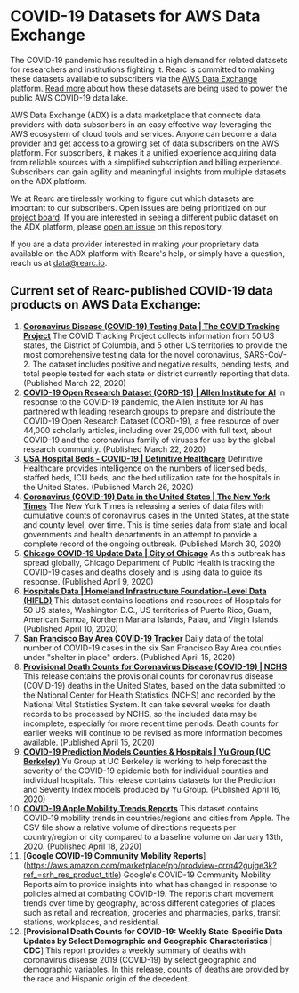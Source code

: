 # COVID-19 Datasets for AWS Data Exchange

The COVID-19 pandemic has resulted in a high demand for related datasets for researchers and institutions fighting it. Rearc is committed to making these datasets available to subscribers via the [AWS Data Exchange](https://aws.amazon.com/data-exchange/) platform. [Read more](https://aws.amazon.com/blogs/big-data/a-public-data-lake-for-analysis-of-covid-19-data/) about how these datasets are being used to power the public AWS COVID-19 data lake.

AWS Data Exchange (ADX) is a data marketplace that connects data providers with data subscribers in an easy effective way leveraging the AWS ecosystem of cloud tools and services. Anyone can become a data provider and get access to a growing set of data subscribers on the AWS platform. For subscribers, it makes it a unified experience acquiring data from reliable sources with a simplified subscription and billing experience. Subscribers can gain agility and meaningful insights from multiple datasets on the ADX platform. 

We at Rearc are tirelessly working to figure out which datasets are important to our subscribers. Open issues are being prioritized on our [project board](https://github.com/rearc-data/covid-datasets-aws-data-exchange/projects/1). If you are interested in seeing a different public dataset on the ADX platform, please [open an issue](https://github.com/rearc-data/covid-datasets-aws-data-exchange/issues/new) on this repository.

If you are a data provider interested in making your proprietary data available on the ADX platform with Rearc's help, or simply have a question, reach us at [data@rearc.io](mailto:data@rearc.io).

## Current set of Rearc-published COVID-19 data products on AWS Data Exchange:

1. [**Coronavirus Disease (COVID-19) Testing Data | The COVID Tracking Project**](https://aws.amazon.com/marketplace/pp/prodview-a2ev4blctqkwc?ref_=srh_res_product_title)
The COVID Tracking Project collects information from 50 US states, the District of Columbia, and 5 other US territories to provide the most comprehensive testing data for the novel coronavirus, SARS-CoV-2. The dataset includes positive and negative results, pending tests, and total people tested for each state or district currently reporting that data. (Published March 22, 2020)
2. [**COVID-19 Open Research Dataset (CORD-19) | Allen Institute for AI**](https://aws.amazon.com/marketplace/pp/prodview-ybwpxcqlznbas?ref_=srh_res_product_title)
In response to the COVID-19 pandemic, the Allen Institute for AI has partnered with leading research groups to prepare and distribute the COVID-19 Open Research Dataset (CORD-19), a free resource of over 44,000 scholarly articles, including over 29,000 with full text, about COVID-19 and the coronavirus family of viruses for use by the global research community. (Published March 22, 2020)
3. [**USA Hospital Beds - COVID-19 | Definitive Healthcare**](https://aws.amazon.com/marketplace/pp/prodview-yivxd2owkloha?ref_=srh_res_product_title)
Definitive Healthcare provides intelligence on the numbers of licensed beds, staffed beds, ICU beds, and the bed utilization rate for the hospitals in the United States. (Published March 26, 2020)
4. [**Coronavirus (COVID-19) Data in the United States | The New York Times**](https://aws.amazon.com/marketplace/pp/prodview-jmb464qw2yg74?ref_=srh_res_product_title)
The New York Times is releasing a series of data files with cumulative counts of coronavirus cases in the United States, at the state and county level, over time. This is time series data from state and local governments and health departments in an attempt to provide a complete record of the ongoing outbreak. (Published March 30, 2020)
5. [**Chicago COVID-19 Update Data | City of Chicago**](https://aws.amazon.com/marketplace/pp/prodview-awlpvbw6cui3g?ref_=srh_res_product_title)
As this outbreak has spread globally, Chicago Department of Public Health is tracking the COVID-19 cases and deaths closely and is using data to guide its response. (Published April 9, 2020)
6. [**Hospitals Data | Homeland Infrastructure Foundation-Level Data (HIFLD)**](https://aws.amazon.com/marketplace/pp/prodview-fmjkj5jshol2k?ref_=srh_res_product_title)
This dataset contains locations and resources of Hospitals for 50 US states, Washington D.C., US territories of Puerto Rico, Guam, American Samoa, Northern Mariana Islands, Palau, and Virgin Islands. (Published April 10, 2020)
7. [**San Francisco Bay Area COVID-19 Tracker**](https://aws.amazon.com/marketplace/pp/prodview-7bbg5rjbsmimg?ref_=srh_res_product_title)
Daily data of the total number of COVID-19 cases in the six San Francisco Bay Area counties under "shelter in place" orders. (Published April 15, 2020)
8. [**Provisional Death Counts for Coronavirus Disease (COVID-19) | NCHS**](https://aws.amazon.com/marketplace/pp/prodview-rw5xp4o4hqu7g?ref_=srh_res_product_title)
This release contains the provisional counts for coronavirus disease (COVID-19) deaths in the United States, based on the data submitted to the National Center for Health Statistics (NCHS) and recorded by the National Vital Statistics System. It can take several weeks for death records to be processed by NCHS, so the included data may be incomplete, especially for more recent time periods. Death counts for earlier weeks will continue to be revised as more information becomes available. (Published April 15, 2020)
9. [**COVID-19 Prediction Models Counties & Hospitals | Yu Group (UC Berkeley)**](https://aws.amazon.com/marketplace/pp/prodview-px2tvvydirx4o?ref_=srh_res_product_title)
Yu Group at UC Berkeley is working to help forecast the severity of the COVID-19 epidemic both for individual counties and individual hospitals. This release contains datasets for the Prediction and Severity Index models produced by Yu Group. (Published April 16, 2020)
10. [**COVID-19 Apple Mobility Trends Reports**](https://aws.amazon.com/marketplace/pp/prodview-acck5rnrfjl2w?ref_=srh_res_product_title)
This dataset contains COVID‑19 mobility trends in countries/regions and cities from Apple. The CSV file show a relative volume of directions requests per country/region or city compared to a baseline volume on January 13th, 2020. (Published April 18, 2020)
11. [**Google COVID-19 Community Mobility Reports**] (https://aws.amazon.com/marketplace/pp/prodview-crrq42gujge3k?ref_=srh_res_product_title)
Google's COVID-19 Community Mobility Reports aim to provide insights into what has changed in response to policies aimed at combating COVID-19. The reports chart movement trends over time by geography, across different categories of places such as retail and recreation, groceries and pharmacies, parks, transit stations, workplaces, and residential.
12. [**Provisional Death Counts for COVID-19: Weekly State-Specific Data Updates by Select Demographic and Geographic Characteristics | CDC**] 
This report provides a weekly summary of deaths with coronavirus disease 2019 (COVID-19) by select geographic and demographic variables. In this release, counts of deaths are provided by the race and Hispanic origin of the decedent.
